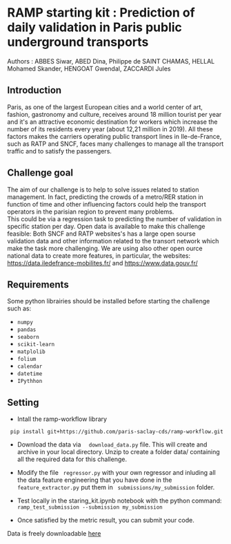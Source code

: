 # RAMP starting kit : Prediction of daily validation in Paris public underground transports
Authors : ABBES Siwar, ABED Dina, Philippe de SAINT CHAMAS, HELLAL Mohamed Skander, HENGOAT Gwendal, ZACCARDI Jules 


## Introduction 

Paris, as one of the largest European cities and a world center of art, fashion, gastronomy and culture, receives  around 18 million tourist per year and it's an attractive economic destination for workers which increase the number of its residents every year (about 12,21 million in 2019). 
All these factors makes the carriers operating public transport lines in Ile-de-France, such as RATP and SNCF, faces many challenges to manage all the transport traffic and to satisfy the passengers. 

## Challenge goal
The aim of our challenge is to help to solve issues related to station management. In fact, predicting the crowds of a metro/RER station in function of time and other influencing factors could help the transport operators in the parisian region to prevent many problems.  
This could be via a regression task to predicting the number of validation in specific station per day.
Open data is available to make this challenge feasible: Both SNCF and RATP websites's has a large open sourse validation data and other information related to the transort network which make the task more challenging. We are using also other open ource national data to create more features, in particular, the websites: https://data.iledefrance-mobilites.fr/ and https://www.data.gouv.fr/

## Requirements
Some python librairies should be installed before starting the challenge such as: 
- `numpy`
- `pandas`
- `seaborn`
- `scikit-learn`
- `matplolib`
- `folium`
- `calendar`
- `datetime`
- `IPythhon`

## Setting
- Intall the ramp-workflow library

``` pip install git+https://github.com/paris-saclay-cds/ramp-workflow.git```
- Download the data via ```  download_data.py```  file. This will create and archive in your local directory. Unzip to create a folder data/ containing all the required data for this challenge. 
-  Modify the file ``` regressor.py```  with your own regressor and inluding all the data feature engineering that you have done in the ``` feature_extractor.py ``` put them in ``` submissions/my_submission```  folder.

- Test locally in the staring_kit.ipynb notebook with the python command:
``` ramp_test_submission --submission my_submission```
- Once satisfied by the metric result, you can submit your code. 




Data is freely downloadable <a href="https://drive.google.com/open?id=1jHVkvRu-G37tBuE6IFp-y0gi7d3hUm7E">
here  </a>

